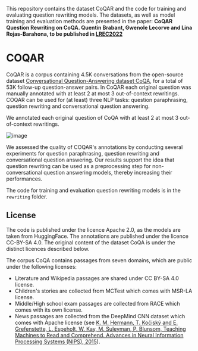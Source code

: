 This repository contains the dataset CoQAR and the code for training and evaluating question rewriting models.
The datasets, as well as model training and evaluation methods are presented in the paper: **CoQAR Question Rewriting on CoQA. Quentin Brabant, Gwenole Lecorve and Lina Rojas-Barahona, to be published in [LREC2022](https://lrec2022.lrec-conf.org/en/)**


# COQAR
CoQAR is a corpus containing 4.5K conversations from the open-source dataset [Conversational Question-Answering dataset CoQA](https://stanfordnlp.github.io/coqa/), for a total of 53K follow-up question-answer pairs. 
In CoQAR each original question was manually annotated with at least 2 at most 3 out-of-context rewritings.
COQAR can be used for (at least) three NLP tasks: question paraphrasing, question rewriting and conversational question answering.

We annotated each original question of CoQA with at least 2 at most 3 out-of-context rewritings. 

![image](https://user-images.githubusercontent.com/52821991/165952155-822ce743-791d-46c8-8705-0937a69df933.png)


We assessed the quality of COQAR's annotations by conducting several experiments for question paraphrasing, question rewriting and conversational question answering. Our results support the idea that question rewriting can be used as a preprocessing step for non-conversational question answering models, thereby increasing their performances. 

The code for training and evaluation question rewriting models is in the ``rewriting`` folder.

## License

The code is published under the licence Apache 2.0, as the models are taken from HuggingFace.
The annotations are published under the licence CC-BY-SA 4.0.
The original content of the dataset CoQA is under the distinct licences described below.

The corpus CoQA contains passages from seven domains, which are public under the following licenses:
 - Literature and Wikipedia passages are shared under CC BY-SA 4.0 license. 
 - Children's stories are collected from MCTest which comes with MSR-LA license. 
 - Middle/High school exam passages are collected from RACE which comes with its own license. 
 - News passages are collected from the DeepMind CNN dataset which comes with Apache license (see [K. M. Hermann, T. Kočiský and E. Grefenstette, L. Espeholt, W. Kay, M. Suleyman, P. Blunsom, Teaching Machines to Read and Comprehend. Advances in Neural Information Processing Systems (NIPS), 2015](http://arxiv.org/abs/1506.03340)).



